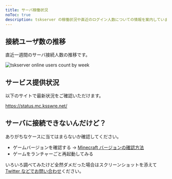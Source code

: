 ```yaml
---
title: サーバ稼働状況
noToc: true
description: tskserver の稼働状況や直近のログイン人数についての情報を案内しています。
---
```


## 接続ユーザ数の推移
直近一週間のサーバ接続人数の推移です。

![tskserver online users count by week](https://graph.ksswre.net/tskserver)

## サービス提供状況
以下のサイトで最新状況をご確認いただけます。

<https://status.mc.ksswre.net/>

## サーバに接続できないんだけど？
ありがちなケースに当てはまらないか確認してください。

- ゲームバージョンを確認する → [Minecraft バージョンの確認方法](/introduction/prepare)
- ゲームをランチャーごと再起動してみる

いろいろ調べてみたけど全然ダメだった場合はスクリーンショットを添えて [Twitter などでお問い合わせ](https://twitter.com/intent/tweet?text=@k5342%20tskserver%20%E7%B9%8B%E3%81%92%E3%81%AA%E3%81%84%E3%82%93%E3%81%A0%E3%81%91%E3%81%A9%EF%BC%9F)ください。

